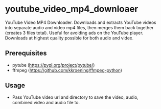 # youtube_video_mp4_downloaer
YouTube Video MP4 Downloader. Downloads and extracts YouTube videos into separate audio and video mp4 files, then merges them back together (creates 3 files total). Useful for avoiding ads on the YouTube player. Downloads at highest quality possible for both audio and video.

## Prerequisites
- pytube (https://pypi.org/project/pytube/)
- ffmpeg (https://github.com/kkroening/ffmpeg-python)


## Usage
* Pass YouTube video url and directory to save the video, audio, combined video and audio file to.
